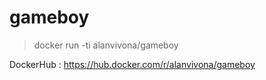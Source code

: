 # gameboy

> docker run -ti alanvivona/gameboy  

<script src="https://asciinema.org/a/223593.js" id="asciicast-223593" async></script>

DockerHub : https://hub.docker.com/r/alanvivona/gameboy  

